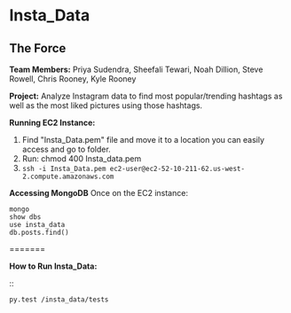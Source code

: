 # Insta_Data

## The Force

**Team Members:**
    Priya Sudendra,
    Sheefali Tewari,
    Noah Dillion,
    Steve Rowell, 
    Chris Rooney,
    Kyle Rooney

**Project:** Analyze Instagram data to find most popular/trending hashtags as well as the most liked pictures using those hashtags.

**Running EC2 Instance:**
1. Find "Insta_Data.pem" file and move it to a location you can easily access and go to folder.
2. Run: chmod 400 Insta_data.pem
3. ```ssh -i Insta_Data.pem ec2-user@ec2-52-10-211-62.us-west-2.compute.amazonaws.com```

**Accessing MongoDB**
Once on the EC2 instance:
```
mongo
show dbs
use insta_data
db.posts.find()
```

=======

**How to Run Insta_Data:** 

::

    py.test /insta_data/tests
